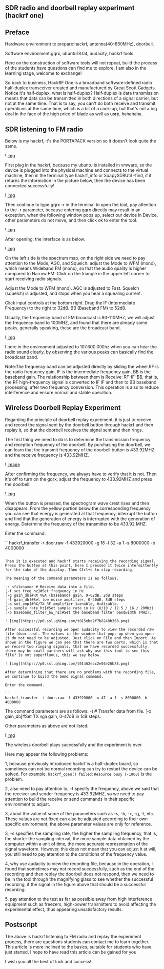 ## SDR radio and doorbell replay experiment (hackrf one)

## Preface

Hardware environment to prepare:hackrf, antenna(40-860MHz), doorbell.

Software environment:gqrx, ubuntu18.04, audacity, hackrf tools

Here on the construction of software tools will not repeat, build the process of the students have questions can find me to explore, I am also in the learning stage, welcome to exchange!

So back to business, HackRF One is a broadband software-defined radio half-duplex transceiver created and manufactured by Great Scott Gadgets. Notice it's half-duplex, what is half-duplex? Half-duplex is data transmission means that data can be transmitted in both directions of a signal carrier, but not at the same time. That is to say, you can't do both receive and transmit operations at the same time, which is a bit of a cock-up, but that's not a big deal in the face of the high price of blade as well as usrp, hahahaha.

 

## SDR listening to FM radio

Below is my hackrf, it's the PORTAPACK version so it doesn't look quite the same.

! [img](https://p3.ssl.qhimg.com/t01ca38d2eacd93d4cb.png)

First plug in the hackrf, because my ubuntu is installed in vmware, so the device is plugged into the physical machine and connects to the virtual machine, then in the terminal type hackrf_info or SoapySDRUtil -find, if it returns the information in the picture below, then the device has been connected successfully!

! [img](https://p5.ssl.qhimg.com/t0123d62260d45fcaab.png)

Then continue to type gqrx -r in the terminal to open the tool, pay attention to the -r parameter, because entering gqrx directly may result in an exception, when the following window pops up, select our device in Device, other parameters do not move, and then click ok to enter the tool.

! [img](https://p5.ssl.qhimg.com/t0190945a2b3ebc345a.png)

After opening, the interface is as below.

! [img](https://p3.ssl.qhimg.com/t01120c472ebe1366de.png)

On the left side is the spectrum map, on the right side we need to pay attention to the Mode, AGC, and Squelch. adjust the Mode to WFM (mono), which means Wideband FM (mono), so that the audio quality is higher compared to Narrow FM. Click on the triangle in the upper left corner to start receiving radio signals.

Adjust the Mode to WFM (mono).
AGC is adjusted to Fast.
Squelch (squelch) is adjusted, and stops when you hear a squealing current.

Click input controls at the bottom right.
Drag the IF (Intermediate Frequency) to the right to 32dB.
BB (Baseband FM) to 52dB.

Usually, the frequency band of FM broadcast is 80-110MHZ, we will adjust the frequency band to 100MHZ, and found that there are already some peaks, generally speaking, these are the broadcast band.

! [img](https://p2.ssl.qhimg.com/t01c51a12c092d0b1de.png)

I here in the environment adjusted to 107.600.000hz when you can hear the radio sound clearly, by observing the various peaks can basically find the broadcast band.

Note:The frequency band can be adjusted directly by sliding the wheel.RF is the radio frequency gain, IF is the intermediate frequency gain, BB is the baseband gain. The relationship between them is Receive: RF-IF-BB, that is, the RF high-frequency signal is converted to IF IF and then to BB baseband processing, after two frequency conversion. This operation is also to reduce interference and ensure normal and stable operation.

 

## Wireless Doorbell Replay Experiment

Regarding the principle of doorbell replay experiment, it is just to receive and record the signal sent by the doorbell button through hackrf and then replay it, so that the doorbell receives the signal sent and then rings.

The first thing we need to do is to determine the transmission frequency and reception frequency of the doorbell. By purchasing the doorbell, we can learn that the transmit frequency of the doorbell button is 433.92MHZ and the receive frequency is 433.92MHZ.

! [image](https://user-images.githubusercontent.com/37897216/233993050-e67e0798-313d-46c3-b7b4-82159f339869.png)

After confirming the frequency, we always have to verify that it is not. Then it's off to turn on the gqrx, adjust the frequency to 433.92MHZ and press the doorbell.

! [img](https://p0.ssl.qhimg.com/t011febb7b79d0adf14.png)

When the button is pressed, the spectrogram wave crest rises and then disappears. From the yellow portion below the corresponding frequency you can see that energy is generated at that frequency, interrupt the button and find that the generation of energy is interrupted with the generation of energy. Determine the frequency of the transmitter to be 433.92 MHZ.

Enter the command.

``
hackrf_transfer -r door.raw -f 433920000 -g 16 -l 32 -a 1 -s 8000000 -b 4000000
```

Then it is executed and hackrf starts receiving the recording signal. Press the button at this point, here I pressed it twice intermittently for the sake of the display. Then Ctrl+c to stop recording.

The meaning of the command parameters is as follows.

-r <filename> # Receive data into a file.
[-f set_freq_hz]#Set frequency in Hz
[-g gain_db]#RX VGA (baseband) gain, 0-62dB, 2dB steps
[-l gain_db]#Set low noise amplifier, 0-40dB, 8dB steps
[-a set_amp]#RX/TX RF amplifier 1=enable, 0=disable.
[-s sample_rate_hz]#Set sample rate in Hz (8/10 / 12.5 / 16 / 20MHz)
[-b baseband_filter_bw_hz]#Set the baseband filter bandwidth (MHz).

! [img](https://p0.ssl.qhimg.com/t015ebd2f7b8240b363.png)

After successful recording we open audacity to view the recorded raw file (door.raw). The values in the window that pops up when you open it do not need to be adjusted. Just click on File and then Import. As shown in the figure we can see that there are two parts, which is that we record two ringing signals, that we have recorded successfully, there may be small partners will ask why use this tool to see this file? Is not superfluous, this we say below.

! [img](https://p0.ssl.qhimg.com/t01462ecc2e04e26b85.png)

After determining that there are no problems with the recording file, we continue to build the Send Signal command.

Enter the command.

``
hackrf_transfer -t door.raw -f 433920000 -x 47 -a 1 -s 8000000 -b 4000000
```

The command parameters are as follows.
-t <filename> # Transfer data from file.
[-x gain_db]#Set TX vga gain, 0-47dB in 1dB steps.

Other parameters as above are not listed.

! [img](https://p0.ssl.qhimg.com/t014b9a9f534952283a.png)

The wireless doorbell plays successfully and the experiment is over.

Here may appear the following problems:

1, because previously introduced hackrf is a half-duplex board, so sometimes can not be normal recording can try to restart the device can be solved. For example.
`hackrf_open() failed:Resource busy (-1000)` is the problem.

2, also need to pay attention to, -f specify the frequency, above we said that the receiver and sender frequency is 433.92MHZ, so we need to pay attention to build the receive or send commands in their specific environment to adjust.

3, about the value of some of the parameters such as -s, -b, -x, -g, -l, etc. These values are not fixed can also be adjusted according to their own specific environment, the above parameter values are only for reference.

3, -s specifies the sampling rate, the higher the sampling frequency, that is, the shorter the sampling interval, the more sample data obtained by the computer within a unit of time, the more accurate representation of the signal waveform. However, this does not mean that you can adjust it at will, you still need to pay attention to the conditions of the frequency value.

4, why use audacity to view the recording file, because in the operation, I found that sometimes may not record successfully, such as the end of the recording and then replay the doorbell does not respond, then we need to be in the tool through the magnifying glass to see whether the successful recording, if the signal in the figure above that should be a successful recording.

5, pay attention to the test as far as possible away from high interference equipment such as freezers, high-power transmitters to avoid affecting the experimental effect, thus appearing unsatisfactory results.

 

## Postscript

The above is hackrf listening to FM radio and replay the experiment process, there are questions students can contact me to learn together. This article is more inclined to the basics, suitable for students who have just started, I hope to have read this article can be gained for you.

I wish you all the best of luck and success!